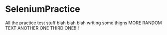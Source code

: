 # SeleniumPractice
All the practice test stuff
blah blah blah writing some thigns 
MORE RANDOM TEXT
ANOTHER ONE
THIRD ONE!!!!